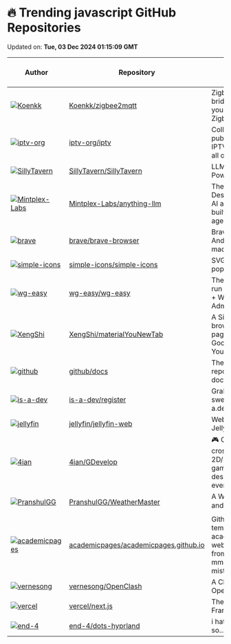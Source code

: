 # 🔥 Trending javascript GitHub Repositories

Updated on: **Tue, 03 Dec 2024 01:15:09 GMT**

| Author | Repository | Description | Language | ⭐ Total Stars | 🌟 Stars Today |
|--------|------------|-------------|----------|----------------|----------------|
| [![Koenkk](https://avatars.githubusercontent.com/u/2892853?s=40&v=4)](https://github.com/Koenkk) | [Koenkk/zigbee2mqtt](https://github.com/Koenkk/zigbee2mqtt) | Zigbee 🐝 to MQTT bridge 🌉, get rid of your proprietary Zigbee bridges 🔨 | JavaScript | 12300 | 18 |
| [![iptv-org](https://avatars.githubusercontent.com/u/7253922?s=40&v=4)](https://github.com/iptv-org) | [iptv-org/iptv](https://github.com/iptv-org/iptv) | Collection of publicly available IPTV channels from all over the world | JavaScript | 86938 | 48 |
| [![SillyTavern](https://avatars.githubusercontent.com/u/18619528?s=40&v=4)](https://github.com/SillyTavern) | [SillyTavern/SillyTavern](https://github.com/SillyTavern/SillyTavern) | LLM Frontend for Power Users. | JavaScript | 8583 | 23 |
| [![Mintplex-Labs](https://avatars.githubusercontent.com/u/16845892?s=40&v=4)](https://github.com/Mintplex-Labs) | [Mintplex-Labs/anything-llm](https://github.com/Mintplex-Labs/anything-llm) | The all-in-one Desktop & Docker AI application with built-in RAG, AI agents, and more. | JavaScript | 27930 | 48 |
| [![brave](https://avatars.githubusercontent.com/u/39539223?s=40&v=4)](https://github.com/brave) | [brave/brave-browser](https://github.com/brave/brave-browser) | Brave browser for Android, iOS, Linux, macOS, Windows. | JavaScript | 17998 | 10 |
| [![simple-icons](https://avatars.githubusercontent.com/u/15157491?s=40&v=4)](https://github.com/simple-icons) | [simple-icons/simple-icons](https://github.com/simple-icons/simple-icons) | SVG icons for popular brands | JavaScript | 21211 | 29 |
| [![wg-easy](https://avatars.githubusercontent.com/u/47042125?s=40&v=4)](https://github.com/wg-easy) | [wg-easy/wg-easy](https://github.com/wg-easy/wg-easy) | The easiest way to run WireGuard VPN + Web-based Admin UI. | JavaScript | 15979 | 11 |
| [![XengShi](https://avatars.githubusercontent.com/u/60751338?s=40&v=4)](https://github.com/XengShi) | [XengShi/materialYouNewTab](https://github.com/XengShi/materialYouNewTab) | A Simple New Tab ( browsers's home page ) inspired with Google's 'Material You' design | JavaScript | 1513 | 16 |
| [![github](https://avatars.githubusercontent.com/u/63058869?s=40&v=4)](https://github.com/github) | [github/docs](https://github.com/github/docs) | The open-source repo for docs.github.com | TypeScript | 16437 | 8 |
| [![is-a-dev](https://avatars.githubusercontent.com/u/87287585?s=40&v=4)](https://github.com/is-a-dev) | [is-a-dev/register](https://github.com/is-a-dev/register) | Grab your own sweet-looking '.is-a.dev' subdomain. | JavaScript | 3459 | 8 |
| [![jellyfin](https://avatars.githubusercontent.com/u/3450688?s=40&v=4)](https://github.com/jellyfin) | [jellyfin/jellyfin-web](https://github.com/jellyfin/jellyfin-web) | Web Client for Jellyfin | JavaScript | 2424 | 2 |
| [![4ian](https://avatars.githubusercontent.com/u/1280130?s=40&v=4)](https://github.com/4ian) | [4ian/GDevelop](https://github.com/4ian/GDevelop) | 🎮 Open-source, cross-platform 2D/3D/multiplayer game engine designed for everyone. | JavaScript | 11687 | 25 |
| [![PranshulGG](https://avatars.githubusercontent.com/u/134786144?s=40&v=4)](https://github.com/PranshulGG) | [PranshulGG/WeatherMaster](https://github.com/PranshulGG/WeatherMaster) | A Weather app for android 🌦🌞☔ | JavaScript | 616 | 19 |
| [![academicpages](https://avatars.githubusercontent.com/u/4693439?s=40&v=4)](https://github.com/academicpages) | [academicpages/academicpages.github.io](https://github.com/academicpages/academicpages.github.io) | Github Pages template for academic personal websites, forked from mmistakes/minimal-mistakes | JavaScript | 12585 | 11 |
| [![vernesong](https://avatars.githubusercontent.com/u/42875168?s=40&v=4)](https://github.com/vernesong) | [vernesong/OpenClash](https://github.com/vernesong/OpenClash) | A Clash Client For OpenWrt | JavaScript | 17804 | 11 |
| [![vercel](https://avatars.githubusercontent.com/u/22380829?s=40&v=4)](https://github.com/vercel) | [vercel/next.js](https://github.com/vercel/next.js) | The React Framework | JavaScript | 127503 | 39 |
| [![end-4](https://avatars.githubusercontent.com/u/97237370?s=40&v=4)](https://github.com/end-4) | [end-4/dots-hyprland](https://github.com/end-4/dots-hyprland) | i hate minimalism so... | JavaScript | 4610 | 4 |
